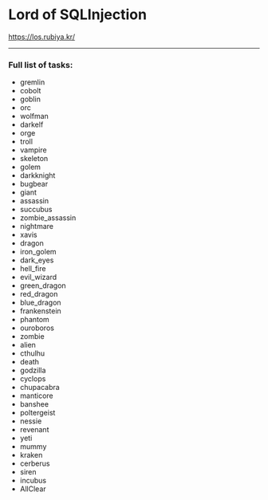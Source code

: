 Lord of SQLInjection
====================

https://los.rubiya.kr/

---

### Full list of tasks:

- gremlin
- cobolt
- goblin
- orc
- wolfman
- darkelf
- orge
- troll
- vampire
- skeleton
- golem
- darkknight
- bugbear
- giant
- assassin
- succubus
- zombie_assassin
- nightmare
- xavis
- dragon
- iron_golem
- dark_eyes
- hell_fire
- evil_wizard
- green_dragon
- red_dragon
- blue_dragon
- frankenstein
- phantom
- ouroboros
- zombie
- alien
- cthulhu
- death
- godzilla
- cyclops
- chupacabra
- manticore
- banshee
- poltergeist
- nessie
- revenant
- yeti
- mummy
- kraken
- cerberus
- siren
- incubus
- AllClear
